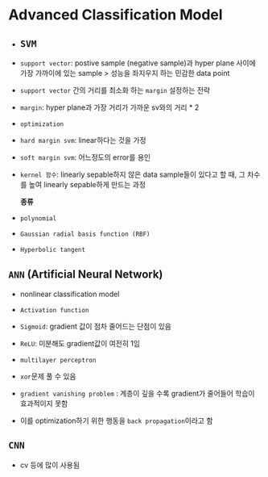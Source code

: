 # Advanced Classification Model

-  ## `SVM`
   
-  `support vector`: postive sample (negative sample)과 hyper plane 사이에 가장 가까이에 있는 sample > 성능을 좌지우지 하는 민감한 data point

- `support vector` 간의 거리를 최소화 하는 `margin` 설정하는 전략

- `margin`: hyper plane과 가장 거리가 가까운 sv와의 거리 * 2

- `optimization`

- `hard margin svm`: linear하다는 것을 가정

- `soft margin svm`: 어느정도의 error를 용인

- `kernel 함수`: linearly sepable하지 않은 data sample들이 있다고 할 때, 그 차수를 높여 linearly sepable하게 만드는 과정

    **종류**
- `polynomial`
- `Gaussian radial basis function (RBF)`
- `Hyperbolic tangent` 

## `ANN` (Artificial Neural Network)

- nonlinear classification model

- `Activation function`
- `Sigmoid`: gradient 값이 점차 줄어드는 단점이 있음 
- `ReLU`: 미분해도 gradient값이 여전히 1임

- `multilayer perceptron`
- `xor`문제 풀 수 있음 

- `gradient vanishing problem` : 계층이 깊을 수록 gradient가 줄어들어 학습이 효과적이지 못함

- 이를 optimization하기 위한 행동을 `back propagation`이라고 함

## `CNN`
- cv 등에 많이 사용됨 





